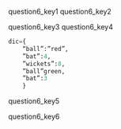 question6_key1
question6_key2


question6_key3
question6_key4
```python
dic={
    “ball”:”red”,
    ”bat”:4,
    ”wickets”:8,
    ”ball”green,
    ”bat”:3
    }
 ```

question6_key5
 
question6_key6
